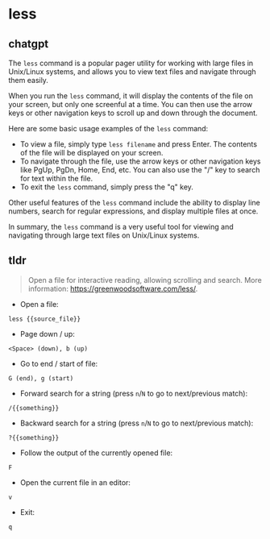 # less 
## chatgpt 
The `less` command is a popular pager utility for working with large files in Unix/Linux systems, and allows you to view text files and navigate through them easily. 

When you run the `less` command, it will display the contents of the file on your screen, but only one screenful at a time. You can then use the arrow keys or other navigation keys to scroll up and down through the document.

Here are some basic usage examples of the `less` command:

- To view a file, simply type `less filename` and press Enter. The contents of the file will be displayed on your screen.
- To navigate through the file, use the arrow keys or other navigation keys like PgUp, PgDn, Home, End, etc. You can also use the "/" key to search for text within the file.
- To exit the `less` command, simply press the "q" key.

Other useful features of the `less` command include the ability to display line numbers, search for regular expressions, and display multiple files at once. 

In summary, the `less` command is a very useful tool for viewing and navigating through large text files on Unix/Linux systems. 

## tldr 
 
> Open a file for interactive reading, allowing scrolling and search.
> More information: <https://greenwoodsoftware.com/less/>.

- Open a file:

`less {{source_file}}`

- Page down / up:

`<Space> (down), b (up)`

- Go to end / start of file:

`G (end), g (start)`

- Forward search for a string (press `n`/`N` to go to next/previous match):

`/{{something}}`

- Backward search for a string (press `n`/`N` to go to next/previous match):

`?{{something}}`

- Follow the output of the currently opened file:

`F`

- Open the current file in an editor:

`v`

- Exit:

`q`
